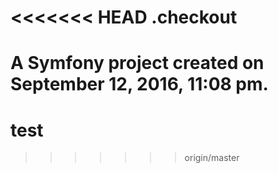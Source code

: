 <<<<<<< HEAD
.checkout
=========

A Symfony project created on September 12, 2016, 11:08 pm.
=======
# test
>>>>>>> origin/master
